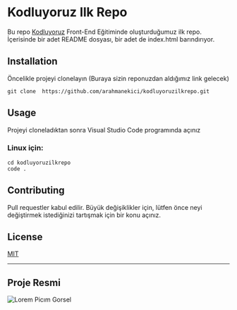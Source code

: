 # Kodluyoruz Ilk Repo

 Bu repo [Kodluyoruz](www.kodluyoruz.org) Front-End Eğitiminde oluşturduğumuz ilk repo. İçerisinde bir adet README dosyası, bir adet de index.html barındırıyor.

 ## Installation
 Öncelikle projeyi clonelayın (Buraya sizin reponuzdan aldığımız link gelecek)
 ```
 git clone  https://github.com/arahmanekici/kodluyoruzilkrepo.git
 ```
  ## Usage

  Projeyi cloneladıktan sonra Visual Studio Code programında açınız

  ### Linux için:
  ```
 cd kodluyoruzilkrepo
 code .
 ```

   ## Contributing
   Pull requestler kabul edilir. Büyük değişiklikler için, lütfen önce neyi değiştirmek istediğinizi tartışmak için bir konu açınız.

 ## License
 [MIT](choosealicense.com/licenses/mit/)
 ***

 ## Proje Resmi
 ![Lorem Picım Gorsel](https://cdn.cimri.io/image/1000x1000/1-sinif-goresel-algi-zep-binot-yayinlari_310760034.jpg)